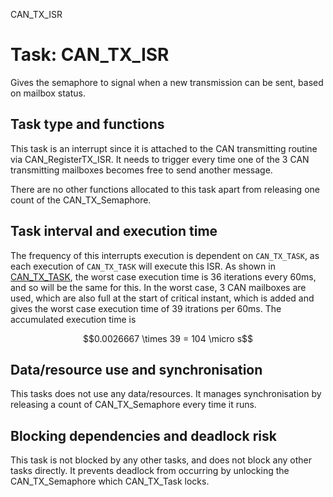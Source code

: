 CAN_TX_ISR

# Task: CAN_TX_ISR

Gives the semaphore to signal when a new transmission can be sent, based on mailbox status.

## Task type and functions

This task is an interrupt since it is attached to the CAN transmitting routine via CAN_RegisterTX_ISR. It needs to trigger every time one of the 3 CAN transmitting mailboxes becomes free to send another message.

There are no other functions allocated to this task apart from releasing one count of the CAN_TX_Semaphore.

## Task interval and execution time
The frequency of this interrupts execution is dependent on `CAN_TX_TASK`, as each execution of `CAN_TX_TASK` will execute this ISR. As shown in [CAN_TX_TASK](https://github.com/MITeo21/ES-synth/blob/master/markdowns/CAN_TX_TASK.md), the worst case execution time is 36 iterations every 60ms, and so will be the same for this. In the worst case, 3 CAN mailboxes are used, which are also full at the start of critical instant, which is added and gives the worst case execution time of 39 itrations per 60ms. The accumulated execution time is
```math
0.0026667 \times 39 = 104 \micro s
```

## Data/resource use and synchronisation

This tasks does not use any data/resources. It manages synchronisation by releasing a count of CAN_TX_Semaphore every time it runs.

## Blocking dependencies and deadlock risk

This task is not blocked by any other tasks, and does not block any other tasks directly. It prevents deadlock from occurring by unlocking the CAN_TX_Semaphore which CAN_TX_Task locks.

